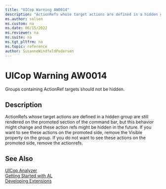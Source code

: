 ```yaml
---
title: "UICop Warning AW0014"
description: "ActionRefs whose target actions are defined in a hidden group are still rendered on the promoted section of the command bar, but this behavior might change and these action refs might be hidden in the future."
ms.author: solsen
ms.custom: na
ms.date: 06/15/2022
ms.reviewer: na
ms.suite: na
ms.tgt_pltfrm: na
ms.topic: reference
author: SusanneWindfeldPedersen
---
```

[//]: # (START>DO_NOT_EDIT)
[//]: # (IMPORTANT:Do not edit any of the content between here and the END>DO_NOT_EDIT.)
[//]: # (Any modifications should be made in the .xml files in the ModernDev repo.)
# UICop Warning AW0014
Groups containing ActionRef targets should not be hidden.

## Description
ActionRefs whose target actions are defined in a hidden group are still rendered on the promoted section of the command bar, but this behavior might change and these action refs might be hidden in the future. If you want to see these actions on the promoted side, remove the Visible property on the group. If you do not want to see these actions on the promoted side, remove the actionrefs.

[//]: # (IMPORTANT: END>DO_NOT_EDIT)
## See Also  
[UICop Analyzer](uicop.md)  
[Getting Started with AL](../devenv-get-started.md)  
[Developing Extensions](../devenv-dev-overview.md)  